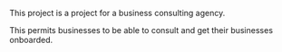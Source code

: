 This project is a project for a business consulting agency.

This permits businesses to be able to consult and get their businesses onboarded. 